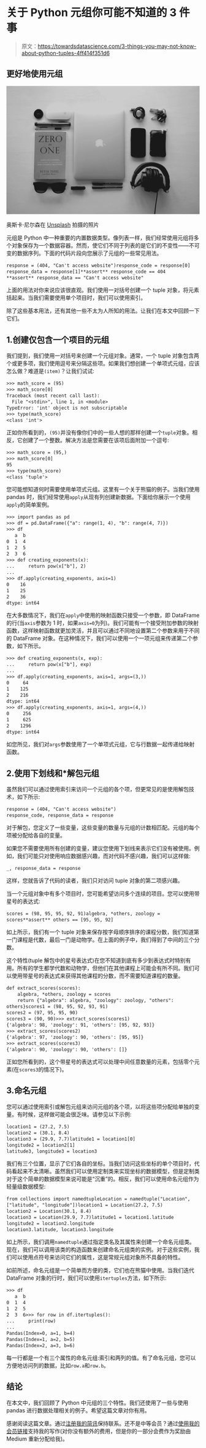 # 关于 Python 元组你可能不知道的 3 件事

> 原文：<https://towardsdatascience.com/3-things-you-may-not-know-about-python-tuples-4ff414f351d6>

## 更好地使用元组

![](img/5fc8022d132dbf1f7dc003bd355bb756.png)

奥斯卡·尼尔森在 [Unsplash](https://unsplash.com?utm_source=medium&utm_medium=referral) 拍摄的照片

元组是 Python 中一种重要的内置数据类型。像列表一样，我们经常使用元组将多个对象保存为一个数据容器。然而，使它们不同于列表的是它们的不变性——不可变的数据序列。下面的代码片段向您展示了元组的一些常见用法。

```
response = (404, "Can't access website")response_code = response[0]
response_data = response[1]**assert** response_code == 404
**assert** response_data == "Can't access website"
```

上面的用法对你来说应该很直观。我们使用一对括号创建一个 tuple 对象，将元素括起来。当我们需要使用单个项目时，我们可以使用索引。

除了这些基本用法，还有其他一些不太为人所知的用法。让我们在本文中回顾一下它们。

## 1.创建仅包含一个项目的元组

我们提到，我们使用一对括号来创建一个元组对象。通常，一个 tuple 对象包含两个或更多项，我们使用逗号来分隔这些项。如果我们想创建一个单项式元组，应该怎么做？难道是`(item)`？让我们试试:

```
>>> math_score = (95)
>>> math_score[0]
Traceback (most recent call last):
  File "<stdin>", line 1, in <module>
TypeError: 'int' object is not subscriptable
>>> type(math_score)
<class 'int'>
```

正如你所看到的，`(95)`并没有像你们中的一些人想的那样创建一个`tuple`对象。相反，它创建了一个整数。解决方法是您需要在该项后面附加一个逗号:

```
>>> math_score = (95,)
>>> math_score[0]
95
>>> type(math_score)
<class 'tuple'>
```

您可能想知道何时需要使用单项式元组。这里有一个关于熊猫的例子。当我们使用 pandas 时，我们经常使用`apply`从现有列创建新数据。下面给你展示一个使用`apply`的简单案例。

```
>>> import pandas as pd
>>> df = pd.DataFrame({"a": range(1, 4), "b": range(4, 7)})
>>> df
   a  b
0  1  4
1  2  5
2  3  6
>>> def creating_exponents(x):
...     return pow(x["b"], 2)
... 
>>> df.apply(creating_exponents, axis=1)
0    16
1    25
2    36
dtype: int64
```

在大多数情况下，我们在`apply`中使用的映射函数只接受一个参数，即 DataFrame 的行(当`axis`参数为 1 时，如果`axis=0`为列)。我们可能有一个接受附加参数的映射函数，这样映射函数就更加灵活，并且可以通过不同地设置第二个参数来用于不同的 DataFrame 对象。在这种情况下，我们可以使用一个一项元组来传递第二个参数，如下所示。

```
>>> def creating_exponents(x, exp):
...     return pow(x["b"], exp)
... 
>>> df.apply(creating_exponents, axis=1, args=(3,))
0     64
1    125
2    216
dtype: int64
>>> df.apply(creating_exponents, axis=1, args=(4,))
0     256
1     625
2    1296
dtype: int64
```

如您所见，我们对`args`参数使用了一个单项式元组，它与行数据一起传递给映射函数。

## 2.使用下划线和*解包元组

虽然我们可以通过使用索引来访问一个元组的各个项，但更常见的是使用解包技术，如下所示:

```
response = (404, "Can't access website")
response_code, response_data = response
```

对于解包，您定义了一些变量，这些变量的数量与元组的计数相匹配。元组的每个项被分配给各自的变量。

如果您不需要使用所有创建的变量，建议您使用下划线来表示它们没有被使用。例如，我们可能只对使用响应数据感兴趣，而对代码不感兴趣，我们可以这样做:

```
_, response_data = response
```

这样，您就告诉了代码的读者，我们只对访问 tuple 对象的第二项感兴趣。

当一个元组对象中有多个项目时，您可能希望访问多个连续的项目。您可以使用带星号的表达式:

```
scores = (98, 95, 95, 92, 91)algebra, *others, zoology = scores**assert** others == [95, 95, 92]
```

如上所示，我们有一个 tuple 对象来保存按字母顺序排序的课程分数，我们知道第一门课程是代数，最后一门是动物学。在上面的例子中，我们得到了中间的三个分数。

这个特性(tuple 解包中的星号表达式)在您不知道到底有多少到表达式时特别有用。所有的学生都学代数和动物学，但他们在其他课程上可能会有所不同。我们可以使用带星号的表达式来获得其他课程的分数，而不需要知道课程的数量。

```
def extract_scores(scores):
    algebra, *others, zoology = scores
    return {"algebra": algebra, "zoology": zoology, "others": others}scores1 = (98, 95, 92, 93, 91)
scores2 = (97, 95, 95, 90)
scores3 = (90, 90)>>> extract_scores(scores1)
{'algebra': 98, 'zoology': 91, 'others': [95, 92, 93]}
>>> extract_scores(scores2)
{'algebra': 97, 'zoology': 90, 'others': [95, 95]}
>>> extract_scores(scores3)
{'algebra': 90, 'zoology': 90, 'others': []}
```

正如您所看到的，这个带星号的表达式可以处理中间任意数量的元素，包括零个元素(在`scores3`的情况下)。

## 3.命名元组

您可以通过使用索引或解包元组来访问元组的各个项，以将这些项分配给单独的变量。有时候，这样做可能会很乏味。请参见以下示例:

```
location1 = (27.2, 7.5)
location2 = (30.1, 8.4)
location3 = (29.9, 7.7)latitude1 = location1[0]
longitude2 = location2[1]
latitude3, longitude3 = location3
```

我们有三个位置，显示了它们各自的坐标。当我们访问这些坐标的单个项目时，代码看起来不太清晰。虽然我们可以使用定制类来实现坐标的数据模型，但是定制类对于这个简单的数据模型来说可能是“沉重”的。相反，我们可以使用命名元组作为轻量级数据模型:

```
from collections import namedtupleLocation = namedtuple("Location", ["latitude", "longitude"])location1 = Location(27.2, 7.5)
location2 = Location(30.1, 8.4)
location3 = Location(29.9, 7.7)latitude1 = location1.latitude
longitude2 = location2.longitude
location3.latitude, location3.longitude
```

如上所示，我们调用`namedtuple`通过指定类名及其属性来创建一个命名元组类。现在，我们可以调用该类的构造函数来创建命名元组类的实例。对于这些实例，我们可以使用点符号来访问它们的属性，这是常规元组对象所不具备的特性。

如前所述，命名元组是一个简单而方便的类，它们也在熊猫中使用。当我们迭代 DataFrame 对象的行时，我们可以使用`itertuples`方法，如下所示:

```
>>> df
   a  b
0  1  4
1  2  5
2  3  6>>> for row in df.itertuples():
...     print(row)
... 
Pandas(Index=0, a=1, b=4)
Pandas(Index=1, a=2, b=5)
Pandas(Index=2, a=3, b=6)
```

每一行都是一个有三个属性的命名元组:索引和两列的值。有了命名元组，您可以方便地访问列的数据，比如`row.a`和`row.b`。

## 结论

在本文中，我们回顾了 Python 中元组的三个特性。我们还使用了一些与使用 pandas 进行数据处理相关的例子。希望这篇文章对你有用。

感谢阅读这篇文章。通过[注册我的简讯](https://medium.com/subscribe/@yong.cui01)保持联系。还不是中等会员？通过[使用我的会员链接](https://medium.com/@yong.cui01/membership)支持我的写作(对你没有额外的费用，但是你的一部分会费作为奖励由 Medium 重新分配给我)。